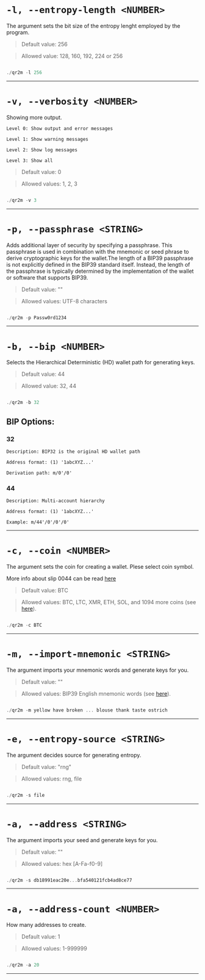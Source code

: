 # `-l, --entropy-length <NUMBER>`

The argument sets the bit size of the entropy lenght employed by the program.  

> Default value: 256

> Allowed value: 128, 160, 192, 224 or 256

```rust

./qr2m -l 256

```


---


# `-v, --verbosity <NUMBER>`


Showing more output.

	Level 0: Show output and error messages
	
	Level 1: Show warning messages
	
	Level 2: Show log messages
	
	Level 3: Show all

> Default value: 0

> Allowed values: 1, 2, 3

```rust

./qr2m -v 3

```


---


# `-p, --passphrase <STRING>`


Adds additional layer of security by specifying a passphrase. This passphrase is used in combination with the mnemonic or seed phrase to derive cryptographic keys for the wallet.The length of a BIP39 passphrase is not explicitly defined in the BIP39 standard itself. Instead, the length of the passphrase is typically determined by the implementation of the wallet or software that supports BIP39.

> Default value: ""

> Allowed values: UTF-8 characters

```rust

./qr2m -p Passw0rd1234

```


---


# `-b, --bip <NUMBER>`


Selects the Hierarchical Deterministic (HD) wallet path for generating keys.

> Default value: 44

> Allowed value: 32, 44

```rust

./qr2m -b 32

```


## BIP Options:

### 32
	
	Description: BIP32 is the original HD wallet path

	Address format: (1) '1abcXYZ...'
	
	Derivation path: m/0'/0'


### 44

	Description: Multi-account hierarchy
	
	Address format: (1) '1abcXYZ...'
	
	Example: m/44'/0'/0'/0'


---


# `-c, --coin <NUMBER>`

The argument sets the coin for creating a wallet. Plese select coin symbol.

More info about slip 0044 can be read [here](https://github.com/satoshilabs/slips/blob/master/slip-0044.md)

> Default value: BTC

> Allowed values: BTC, LTC, XMR, ETH, SOL, and 1094 more coins (see [here](../lib/bip44-coin_type.csv)).

```rust

./qr2m -c BTC

```


---


# `-m, --import-mnemonic <STRING>`

The argument imports your mnemonic words and generate keys for you.

> Default value: ""

> Allowed values: BIP39 English mnemonic words (see [here](../lib/bip39-english.txt)).

```rust

./qr2m -m yellow have broken ... blouse thank taste ostrich

```


---


# `-e, --entropy-source <STRING>`

The argument decides source for generating entropy.

> Default value: "rng"

> Allowed values: rng, file

```rust

./qr2m -s file

```

---


# `-a, --address <STRING>`

The argument imports your seed and generate keys for you.

> Default value: ""

> Allowed values: hex [A-Fa-f0-9]

```rust

./qr2m -s db18991eac20e...bfa540121fcb4ad8ce77

```

---


# `-a, --address-count <NUMBER>`

How many addresses to create.

> Default value: 1

> Allowed values: 1-999999

```rust

./qr2m -a 20

```

---

